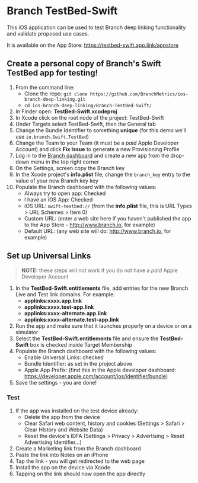 # Branch TestBed-Swift

This iOS application can be used to test Branch deep linking functionality and validate proposed use cases.

It is available on the App Store: https://testbed-swift.app.link/appstore

## Create a personal copy of Branch's Swift TestBed app for testing!

1. From the command line:
     - Clone the repo: `git clone https://github.com/BranchMetrics/ios-branch-deep-linking.git`
     - `cd ios-branch-deep-linking/Branch-TestBed-Swift/`
2. In Finder open: **TestBed-Swift.xcodeproj**
3. In Xcode click on the root node of the project: TestBed-Swift
4. Under Targets select TestBed-Swift, then the General tab
5. Change the Bundle Identifier to something **unique** (for this demo we'll use `io.branch.Swift.TestBed`)
6. Change the Team to your Team (it must be a *paid* Apple Developer Account) and click **Fix Issue** to generate a new Provisioning Profile
7. Log in to the [Branch dashboard](https://dashboard.branch.io) and create a new app from the drop-down menu in the top right corner
8. On the Settings, screen copy the Branch key
9. In the Xcode project's **info.plist** file, change the `branch_key` entry to the value of your new Branch key key
10. Populate the Branch dashboard with the following values:
    - Always try to open app: Checked
    - I have an iOS App: Checked
    - iOS URL: `swift-testbed://` (from the **info.plist** file, this is URL Types > URL Schemes > Item 0)
    - Custom URL: (enter a web site here if you haven't published the app to the App Store - http://www.branch.io, for example)
    - Default URL: (any web site will do: http://www.branch.io, for example)

## Set up Universal Links

> **NOTE:** these steps will not work if you do not have a *paid* Apple Developer Account

1. In the **TestBed-Swift.entitlements** file, add entries for the new Branch Live and Test link domains. For example:
    - **applinks:xxxx.app.link**
    - **applinks:xxxx.test-app.link**
    - **applinks:xxxx-alternate.app.link**
    - **applinks:xxxx-alternate.test-app.link**
2. Run the app and make sure that it launches properly on a device or on a simulator
3. Select the **TestBed-Swift.entitlements** file and ensure the **TestBed-Swift** box is checked inside Target Membership
4. Populate the Branch dashboard with the following values:
    - Enable Universal Links: checked
    - Bundle Identifier: as set in the project above
    - Apple App Prefix: (find this in the Apple developer dashboard: https://developer.apple.com/account/ios/identifier/bundle)
4. Save the settings - you are done!

### Test
1. If the app was installed on the test device already:
    - Delete the app from the device
    - Clear Safari web content, history and cookies (Settings > Safari > Clear History and Website Data)
    - Reset the device's IDFA (Settings > Privacy > Advertising > Reset Advertising Identifier...)
2. Create a Marketing link from the Branch dashboard
3. Paste the link into Notes on an iPhone
4. Tap the link - you will get redirected to the web page
5. Install the app on the device via Xcode
6. Tapping on the link should now open the app directly

